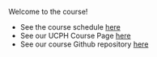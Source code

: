 Welcome to the course!

- See the course schedule [here](schedule/)
- See our UCPH Course Page [here](https://kurser.ku.dk/course/a%C3%98kk08446u/)
- See our course Github repository [here](https://github.com/ai-for-humanity-ucph/2025/tree/main)
